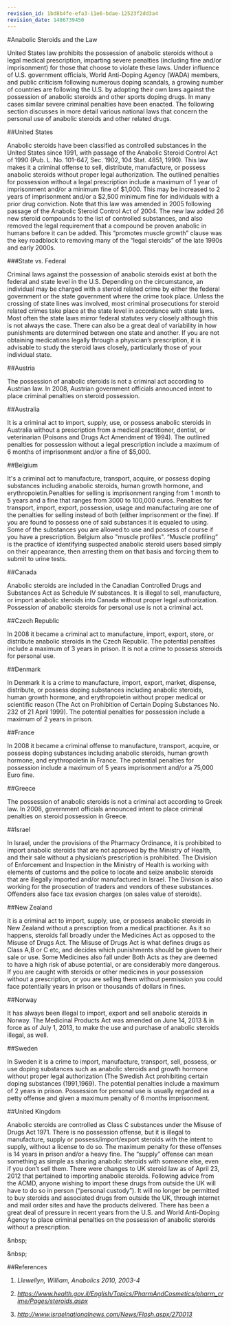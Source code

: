 ```yaml
---
revision_id: 1bd8b4fe-efa3-11e6-bdae-12523f2dd3a4
revision_date: 1486739450
---
```


#Anabolic Steroids and the Law

United States law prohibits the possession of anabolic steroids without a legal medical prescription, imparting severe penalties (including fine and/or imprisonment) for those that choose to violate these laws. Under influence of U.S. government officials, World Anti-Doping Agency (WADA) members, and public criticism following numerous doping scandals, a growing number of countries are following the U.S. by adopting their own laws against the possession of anabolic steroids and other sports doping drugs. In many cases similar severe criminal penalties have been enacted. The following section discusses in more detail various national laws that concern the personal use of anabolic steroids and other related drugs.

##United States

Anabolic steroids have been classified as controlled substances in the United States since 1991, with passage of the Anabolic Steroid Control Act of 1990 (Pub. L. No. 101-647, Sec. 1902, 104 Stat. 4851, 1990). This law makes it a criminal offense to sell, distribute, manufacture, or possess anabolic steroids without proper legal authorization. The outlined penalties for possession without a legal prescription include a maximum of 1 year of imprisonment and/or a minimum fine of $1,000. This may be increased to 2 years of imprisonment and/or a $2,500 minimum fine for individuals with a prior drug conviction. Note that this law was amended in 2005 following passage of the Anabolic Steroid Control Act of 2004. The new law added 26 new steroid compounds to the list of controlled substances, and also removed the legal requirement that a compound be proven anabolic in humans before it can be added. This “promotes muscle growth” clause was the key roadblock to removing many of the “legal steroids” of the late 1990s and early 2000s.

###State vs. Federal

Criminal laws against the possession of anabolic steroids exist at both the federal and state level in the U.S. Depending on the circumstance, an individual may be charged with a steroid related crime by either the federal government or the state government where the crime took place. Unless the crossing of state lines was involved, most criminal prosecutions for steroid related crimes take place at the state level in accordance with state laws. Most often the state laws mirror federal statutes very closely although this is not always the case. There can also be a great deal of variability in how punishments are determined between one state and another. If you are not obtaining medications legally through a physician’s prescription, it is advisable to study the steroid laws closely, particularly those of your individual state.

##Austria

The possession of anabolic steroids is not a criminal act according to Austrian law. In 2008, Austrian government officials announced intent to place criminal penalties on steroid possession.

##Australia

It is a criminal act to import, supply, use, or possess anabolic steroids in Australia without a prescription from a medical practitioner, dentist, or veterinarian (Poisons and Drugs Act Amendment of 1994). The outlined penalties for possession without a legal prescription include a maximum of 6 months of imprisonment and/or a fine of $5,000.

##Belgium

It's a criminal act to manufacture, transport, acquire, or possess doping substances including anabolic steroids, human growth hormone, and erythropoietin.Penalties for selling is imprisonment ranging from 1 month to 5 years and a fine that ranges from 3000 to 100,000 euros. Penalties for transport, import, export, possession, usage and manufacturing are one of the penalties for selling instead of both (either imprisonment or the fine). If you are found to possess one of said substances it is equaled to using. Some of the substances you are allowed to use and possess of course if you have a prescription. Belgium also "muscle profiles". “Muscle profiling” is the practice of identifying suspected anabolic steroid users based simply on their appearance, then arresting them on that basis and forcing them to submit to urine tests.

##Canada

Anabolic steroids are included in the Canadian Controlled Drugs and Substances Act as Schedule IV substances. It is illegal to sell, manufacture, or import anabolic steroids into Canada without proper legal authorization. Possession of anabolic steroids for personal use is not a criminal act.

##Czech Republic

In 2008 it became a criminal act to manufacture, import, export, store, or distribute anabolic steroids in the Czech Republic. The potential penalties include a maximum of 3 years in prison. It is not a crime to possess steroids for personal use.

##Denmark

In Denmark it is a crime to manufacture, import, export, market, dispense, distribute, or possess doping substances including anabolic steroids, human growth hormone, and erythropoietin without proper medical or scientific reason (The Act on Prohibition of Certain Doping Substances No. 232 of 21 April 1999). The potential penalties for possession include a maximum of 2 years in prison.

##France

In 2008 it became a criminal offense to manufacture, transport, acquire, or possess doping substances including anabolic steroids, human growth hormone, and erythropoietin in France. The potential penalties for possession include a maximum of 5 years imprisonment and/or a 75,000 Euro fine.

##Greece

The possession of anabolic steroids is not a criminal act according to Greek law. In 2008, government officials announced intent to place criminal penalties on steroid possession in Greece.

##Israel

In Israel, under the provisions of the Pharmacy Ordinance, it is prohibited to import anabolic steroids that are not approved by the Ministry of Health, and their sale without a physician’s prescription is prohibited. The Division of Enforcement and Inspection in the Ministry of Health is working with elements of customs and the police to locate and seize anabolic steroids that are illegally imported and/or manufactured in Israel. The Division is also working for the prosecution of traders and vendors of these substances. Offenders also face tax evasion charges (on sales value of steroids).

##New Zealand

It is a criminal act to import, supply, use, or possess anabolic steroids in New Zealand without a prescription from a medical practitioner. As it so happens, steroids fall broadly under the Medicines Act as opposed to the Misuse of Drugs Act. The Misuse of Drugs Act is what defines drugs as Class A,B or C etc, and decides which punishments should be given to their sale or use. Some Medicines also fall under Both Acts as they are deemed to have a high risk of abuse potential, or are considerably more dangerous. If you are caught with steroids or other medicines in your possession without a prescription, or you are selling them without permission you could face potentially years in prison or thousands of dollars in fines.

##Norway

It has always been illegal to import, export and sell anabolic steroids in Norway. The Medicinal Products Act was amended on June 14, 2013 &amp; in force as of July 1, 2013, to make the use and purchase of anabolic steroids illegal, as well.

##Sweden

In Sweden it is a crime to import, manufacture, transport, sell, possess, or use doping substances such as anabolic steroids and growth hormone without proper legal authorization (The Swedish Act prohibiting certain doping substances (1991,1969). The potential penalties include a maximum of 2 years in prison. Possession for personal use is usually regarded as a petty offense and given a maximum penalty of 6 months imprisonment.

##United Kingdom

Anabolic steroids are controlled as Class C substances under the Misuse of Drugs Act 1971. There is no possession offense, but it is illegal to manufacture, supply or possess/import/export steroids with the intent to supply, without a license to do so. The maximum penalty for these offenses is 14 years in prison and/or a heavy fine. The “supply” offense can mean something as simple as sharing anabolic steroids with someone else, even if you don’t sell them. There were changes to UK steroid law as of April 23, 2012 that pertained to importing anabolic steroids. Following advice from the ACMD, anyone wishing to import these drugs from outside the UK will have to do so in person (“personal custody”). It will no longer be permitted to buy steroids and associated drugs from outside the UK, through internet and mail order sites and have the products delivered. There has been a great deal of pressure in recent years from the U.S. and World Anti-Doping Agency to place criminal penalties on the possession of anabolic steroids without a prescription.

&amp;nbsp;

&amp;nbsp;

##References

1. *Llewellyn, William, Anabolics 2010, 2003-4*

2. *https://www.health.gov.il/English/Topics/PharmAndCosmetics/pharm_crime/Pages/steroids.aspx*

3. *http://www.israelnationalnews.com/News/Flash.aspx/270013*